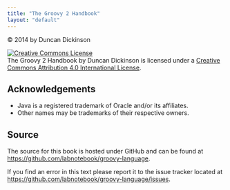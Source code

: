 ```yaml
---
title: "The Groovy 2 Handbook"
layout: "default"
---
```

© 2014 by Duncan Dickinson

<a rel="license" href="http://creativecommons.org/licenses/by/4.0/"><img alt="Creative Commons License" style="border-width:0" src="http://i.creativecommons.org/l/by/4.0/88x31.png" /></a><br /><span xmlns:dct="http://purl.org/dc/terms/" href="http://purl.org/dc/dcmitype/Text" property="dct:title" rel="dct:type">The Groovy 2 Handbook</span> by <span xmlns:cc="http://creativecommons.org/ns#" property="cc:attributionName">Duncan Dickinson</span> is licensed under a <a rel="license" href="http://creativecommons.org/licenses/by/4.0/">Creative Commons Attribution 4.0 International License</a>.

## Acknowledgements
-  Java is a registered trademark of Oracle and/or its affiliates. 
-  Other names may be trademarks of their respective owners. 

## Source
The source for this book is hosted under GitHub and can be found at <https://github.com/labnotebook/groovy-language>.

If you find an error in this text please report it to the issue tracker located at <https://github.com/labnotebook/groovy-language/issues>.
